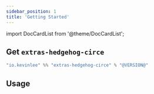 ```yaml
---
sidebar_position: 1
title: 'Getting Started'
---
```

import DocCardList from '@theme/DocCardList';

## Get `extras-hedgehog-circe`

```scala
"io.kevinlee" %% "extras-hedgehog-circe" % "@VERSION@"
```


## Usage

<DocCardList />
